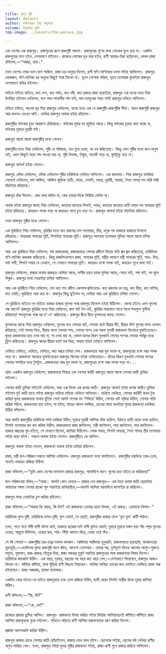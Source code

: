 ```yaml
---

title: ঘুমন্ত পুরী
layout: default
author: দক্ষিণারঞ্জন মিত্র মজুমদার
volume: ঠাকুরমার ঝুলি 
top-image: ../assets/the-palace.jpg

---
```


এক দেশের এক রাজপুত্র। রাজপুত্রের রূপে রাজপুরী আলাে। রাজপুত্রের গুণের কথা লােকের মুখে ধরে না। 
একদিন রাজপুত্রের মনে হইল, দেশভ্রমণে যাইবেন। রাজ্যের লােকের মুখ ভার হইল, রাণী আহার-নিদ্রা ছাড়িলেন, কেবল রাজা বলিলেন,—“আচ্ছা, যাক।”

তখন দেশের লােক দলে-দলে সাজিল, রাজা চর-অনুচর দিলেন, রাণী মণি-মাণিক্যের ডালা লইয়া আসিলেন। 
রাজপুত্র লােকজন, মণি-মাণিক্য চর অনুচর কিছুই সঙ্গে নিলেন না। নূতন পােশাক পরিয়া, নূতন তলােয়ার ঝুলাইয়া রাজপুত্র দেশভ্রমণে বাহির হইলেন। 

যাইতে যাইতে যাইতে, কত দেশ, কত পর্বত, কত নদী, কত রাজার রাজ্য ছাড়াইয়া, রাজপুত্র এক বনের মধ্যে দিয়া উপস্থিত হইলেন দেখিলেন, বনে পাখ-পাখালীর শব্দ নাই, বাঘ-ভালুকের সাড়া নাই! রাজপুত্র চলিতে লাগিলেন। 

চলিতে চলিতে, অনেক দূর গিয়া রাজপুত্র দেখিলেন, বনের মধ্যে এক যে রাজপুরী-রাজপুরীর সীমা। অমন রাজপুরী রাজপুত্র আর কখনও দেখেন আই। দেখিয়া রাজপুত্র অবাক হইয়া রহিলেন। 

রাজপুরীর ফটকের চূড়া আকাশে ঠেকিয়াছে। ফটকের দুয়ার বন জুড়িয়া আছে। কিন্তু ফটকের চূড়ায় বাদ্য বাজে না, ফটকের দুয়ারে দুয়ারী নাই। 

রাজপুত্র আস্তে আস্তে রাজপুরীর মধ্যে গেলেন। 

রাজপুরীর মধ্যে গিয়া দেখিলেন, পুরী যে পরিস্কার, যেন দুয়ে ধােয়া, ধব ধব করিতেছে। কিন্তু এমন পুরীর মধ্যে জন-মানুষ নাই, কোন কিছুই সাড়া শব্দ পাওয়া যায় না, পুরী নিভাজ, নিঝুম, পাতাটি পড়ে না, কুটাটুকু নড়ে না। 

রাজপুত্র আশ্চর্য হইয়া গেলেন। 

রাজপুত্র এদিক দেখিলেন, ওদিক দেখিলেন পুরীর চারিদিকে দেখিতে লাগিলেন। এক জায়গায়। গিয়া রাজপুত্র থমকিয়া গেলেন! দেখিলেন, মস্ত আঙ্গিনা, আঙ্গিনা জুড়িয়া হাতী, ঘােড়া, সেপাই, লস্কর, দুয়ারী, পাহারা, সৈন্য সামন্ত সব সারি সারি দাঁড়াইয়া রহিয়াছে। 

রাজপুত্র হাঁক দিলেন। কেহ কথা কহিল না, কেহ তাহার দিকে ফিরিয়া দেখিল না। 

অবাক হইয়া রাজপুত্র কাছে গিয়া দেখিলেন, কাতারে কাতারে সিপাই, লস্কর, কাতারে কাতারে হাতী ঘােড়া সব পাথরের মূর্তি হইয়া রহিয়াছে। কাহারও  পলক পড়ে না কাহারও গায়ে চুল নড়ে না। রাজপুত্র আশ্চর্য হইয়া দাঁড়াইয়া রহিলেন। 

তখন রাজপুত্র পুরীর মধ্যে গেলেন। 

এক কুঠরিতে গিয়া দেখিলেন, কুঠরির মধ্যে কত রকমের ঢাল তলােয়ার, তীর, ধনুক সব হাজারে হাজারে টানানাে রহিয়াছে। পাহারারা পাথরের মূর্তি, সিপাইরা পাথরের মূর্তি। রাজপুত্র আপনার তলােয়ার খুলিয়া আস্তে আস্তে চলিয়া আসিলেন। 

আর এক কুঠরিতে গিয়া দেখিলেন, মস্ত রাজদরবার, রাজদরবারে সােনার প্রদীপে ঘিয়ের বাতি জ্বল জ্বল করিতেছে, চারিদিকে মণি-মাণিক্য ঝকঝক করিতেছে। কিন্তু রাজসিংহাসনে রাজা, পাথরের মূর্তি, মন্ত্রীর আসনে মন্ত্রী পাথরের মূর্তি, পাত্র- মিত্র, ভাট বন্দী, সিপাই লস্কর যে যেখানে, সে সেখানে পাথরের মূর্তি। কাহারও চক্ষে পলক নাই, কাহারও মুখে কথা নাই। 

রাজপুত্র দেখিলেন, রাজার মাথায় রাজছত্র হেলিয়া আছে, দাসীর হাতে চামর দুলিয়া আছে,-সাড়া নাই, শব্দ নাই, সব ঘুমে নিঝুম। রাজপুত্র মাথা নােয়াইয়া চলিয়া আসিলেন। 

আর এক কুঠরীতে গিয়া দেখিলেন, যেন কত শত প্রদীপ একসঙ্গে জ্বলিতেছে- কত রকমের ধন রত্ন, কত হীরা, কত মাণিক, কত মােতি,-কুঠরিতে আর ধরে না। রাজপুত্র কিছু ছুইলেন না; দেখিয়া আর এক কুঠরিতে চলিয়া গেলেন। 

সে কুঠরিতে যাইতে-না-যাইতে হাজার হাজার ফুলের গন্ধে রাজপুত্র বিভােগ হইয়া উঠিলেন। কোথা হইতে এমন ফুলের গন্ধ আসে? রাজপুত্র কুঠরির মধ্যে গিয়া দেখিলেন, জল নাই টল নাই, কুঠরির মাঝখানে লাখে লাখে পদ্মফুল ফুটিয়া রহিয়াছে! পদ্মফুলের গন্ধে ঘর ম'-ম' করিতেছে। রাজপুত্র ধীরে ধীরে ফুলবনের কাছে গেলেন। 

ফুলবনের কাছে গিয়া রাজপুত্র দেখিলেন, ফুলের বনে সােনার খাট, সােনার খাটে হীরার উঁট, হীরার ভঁটে ফুলের মালা দোলান রহিয়াছে; সেই মালার নিচে, হীরার নালে সােনার পদ্ম, সােনার পদ্মে এক পরমা সুন্দরী রাজকন্যা বিভােরে ঘুমাইতেছেন। ঘুমন্ত রাজকন্যার হাত দেখা যায় না, পা দেখা যায় না, কেবল চাদের কিরণ মুখখানি সােনার পদ্মের সােনার পাণ্ডুির মধ্যে টুটুল করিতেছে। রাজপুত্র ঝালর হীরার ডাটে ভর দিয়া, অবাক হইয়া দেখিতে লাগিলেন। 

দেখিতে দেখিতে, দেখিতে, দেখিতে, কত বচ্ছর চলিয়া গেল। রাজকন্যার আর ঘুম ভাঙ্গে না, রাজপুত্রের চক্ষে আর পলক পড়ে না। রাজকন্যা অঘােরে ঘুমাইতেছেন রাজপুত্র বিভাের হইয়া দেখিতেছেন। 
চাঁদের কিরণ মুখখানি সােনার পদ্মের সােনার পাপড়ির মধ্যে টুলটুল...রাজকন্যার আর ঘুম ভাঙ্গে না, রাজপুত্রের চক্ষে আর পলক পড়ে না।... 

হঠাৎ একদিন রাজপুত্র দেখিলেন, রাজকন্যার শিয়রে এক সােনার কাঠি! রাজপুত্র আস্তে আস্তে সােনার কাঠি তুলিয়া লইলেন। 

সােনার কাঠি তুলিয়া লইতেই দেখিলেন, আর এক দিকে এক রূপার কাঠি। রাজপুত্র আশ্চর্য হইয়া রূপার কাঠিও তুলিয়া লইলেন দুই কাঠি হাতে লইয়া রাজপুত্র নাড়িয়া চাড়িয়া দেখিতে লাগিলেন। 
দেখিতে দেখিতে, সােনার কাঠিটি কখন টুক করিয়া ঘুমন্ত রাজকন্যার মাথায় ছুঁইয়া গেল! অমনি পদ্মের বন 'শিউরে' উঠিল, সােনার খাট নড়িয়া উঠিল; সােনার পাড়ি ঝরিয়া পড়িল, রাজকন্যার হাত হইল; পা হইল; গায়ের আলস ভাঙ্গিয়া, চোখের পাতা কলাইয়া ঘুমন্ত রাজকন্যা চমকিয়া 
উঠিয়া বসিলেন।

আর অমনি রাজপুরীর চারিদিকে পাখি ডাকিয়া উঠিল, দুয়ারে দুয়ারী আসিয়া হাঁক ছাড়িল, উঠাতে হাতী ঘােড়া ডাক ছাড়িল, সিপাই তলােয়ার ঝন ঝন করিয়া উঠিল; রাজদরবারে রাজা জাগিলেন, মন্ত্রী জাগিলেন, পাত্র জাগিলেন, পাত্র জাগিলেন- হাজার বচ্ছরের ঘুম হইতে, সে যেখানে ছিলেন, জাগিয়া উঠিলেন- লােক লস্কর, সিপাই পাহারা, সৈন্য সামন্ত তীর তলােয়ার লইয়া খাড়া হইল। সকলে অবাক হইয়া গেলেন- রাজপুরীতে কে আসিল। 

রাজপুত্র অবাক হইয়া গেলেন, রাজকন্যা অবাক হইয়া চাহিয়া রহিলেন। 

রাজা, মন্ত্রী জন-পরিজন সকলে আসিয়া দেখিলেন- রাজপুত্র রাজকন্যা মাথা নামাইলেন। রাজপুরীর চারদিকে ঢাক-ঢােল, শানাই-নাকাড়া বাজিয়া উঠিল! 

রাজা বলিলেন,—“তুমি কোন দেশের ভাগ্যবান রাজার রাজপুত্র, আমাদিগে মরণ- ঘুমের হাত হইতে রা করিয়াছে!”

জন-পরিজনেরা বলিল,—“আহা। আপনি কোন দেবতা— রাজার দেব রাজপুত্র— এক দৈত্য রূপার কাঠি ছােয়াইয়া আমাদের গঙ্গমা সােনার রাজ্যে ঘুম পাড়াইয়া রাখিয়াছিল,—আপনি আসিয়া আমাদিগে জাগাইয়া রা করিলেন। 

রাজপুত্র মাথা নােয়াইয়া চুপ করিয়া রহিলেন। 

রাজা বলিলেন,—“আমার কি আছে, কি দিব? এই রাজকন্যা তােমার হাতে দিলাম, এই রাজত্ব। তােমাকে দিলাম।”

চারিদিকে ফুল-বৃষ্টি, চারিদিকে চন্দন-বৃষ্টি; ফুল ফোটে, খৈ ছােটে, রাজপুরীর হাজার ঢালে 'ডুম ডুম' কাটী পড়িল।

তখন, শতে শতে বাঁদী দাসী বাটনা বাটে, হাজারে হাজের দাই দাসী কুটনা কোটে; 
দুয়ারে দুয়ারে মঙ্গল ঘড়া পাঁচ পল্লব ফুলের তােড়া; আল্পনা বিলিপনা, এয়াের ঝক, পাঠ- পিঁড়ি আসনে ঘিরে, বেজে ওঠে শাঁখ। 

সে কি শােভা!— রাজপুরীর চার-চত্বর দলদল  ঝলঝল। আঙ্গিনায় আঙ্গিনায় হুলুধ্বনি, রাজভান্ডারে ছড়াছড়ি; জনজনতার হুড়াহুড়ি,—এতদিনের ঘুমন্ত রাজপুরী দাপে কাঁধে, আনন্দে তোলপাড়। 
তাহার পর, ফুটফুটে চাঁদের আলােয় আগুন-পুরুতে সমুখে, গুয়াপান, রাজ-রাজত্ব যৌতুক দিয়া, রাজা পঞ্চরত্ন মুকুট পরাইয়া রাজপুত্রের সঙ্গে রাজকন্যার বিবাহ দিলেন। চারিদিকে জয়ধ্বনি উঠিল।
এক বছর, দুবছর, বছরের পর বছর কত বছর গেল,—দেশভ্রমণে গিয়েছেন, রাজপুত্র আজও ফিরেন না। কাঁদিয়া কাঁদিয়া, মাথা খুঁড়িয়া রাণী বিছানা নিয়াছেন। ভাবিয়া ভাবিয়া চোখের জল 
ফেলিতে ফেলিতে রাজা অন্ধ হইয়াছেন। রাজ্য অন্ধকার, রাজ্যে হাহাকার। 

একদিন ভাের হইতে-না-হইতে রাজদুয়ারে ঢাক ঢােল বাজিয়া উঠিল, হাতী ঘােড়া সিপাই সান্ত্রীর হাঁকে দুয়ার কাপিয়া উঠিল। 

রাণী বলিলেন,—“কি, কি?”

রাজা বলিলেন,—“কে, কে?” 

রাজ্যের প্রজারা ছুটিয়া আসিল। রাজপুত্র- রাজকন্যা বিবাহ করিয়া লইয়া ফিরিয়া আসিয়াছেন!! 
কাঁপিতে কাঁপিতে রাজা আসিয়া রাজপুত্রকে বুকে লইলেন। পড়িতে-পড়িতে রাণী আসিয়া রাজকন্যাকে বরণ করিয়া নিলেন। 

প্রজারা আনন্দধ্বনি করিয়া উঠিল। 

রাজপুত্র রাজার চোখে সােনার কাঠি ছোঁয়াইলেন, রাজার চোখ ভাল হইল। ছেলেকে পাইয়া, ছেলের বউ দেখিয়া রাণীর অসুখ সারিয়া গেল। তখন, রাজপুত্র লইয়া ঘুমন্ত পুরীর রাজকন্যা লইয়া, রাজা-রাণী সুখে রাজত্ব করিতে লাগিলেন।
